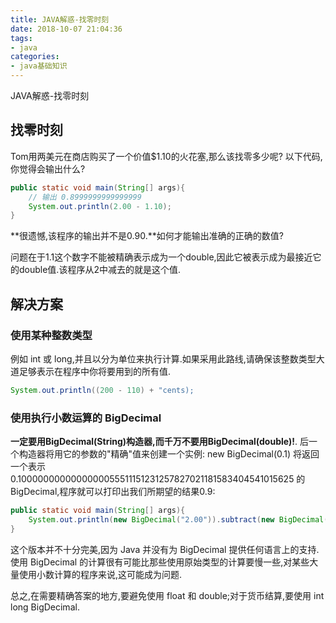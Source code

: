 ```yaml
---
title: JAVA解惑-找零时刻
date: 2018-10-07 21:04:36
tags: 
- java
categories: 
- java基础知识
---
```


JAVA解惑-找零时刻

<!-- more -->

## 找零时刻

Tom用两美元在商店购买了一个价值$1.10的火花塞,那么该找零多少呢?
以下代码,你觉得会输出什么?

```java
public static void main(String[] args){
    // 输出 0.8999999999999999
    System.out.println(2.00 - 1.10);
}
```

**很遗憾,该程序的输出并不是0.90.**如何才能输出准确的正确的数值?

问题在于1.1这个数字不能被精确表示成为一个double,因此它被表示成为最接近它的double值.该程序从2中减去的就是这个值.

## 解决方案

### 使用某种整数类型

例如 int 或 long,并且以分为单位来执行计算.如果采用此路线,请确保该整数类型大道足够表示在程序中你将要用到的所有值.

```java
System.out.println((200 - 110) + "cents);
```

### 使用执行小数运算的 BigDecimal

**一定要用BigDecimal(String)构造器,而千万不要用BigDecimal(double)!**.
后一个构造器将用它的参数的"精确"值来创建一个实例: new BigDecimal(0.1) 将返回一个表示 0.1000000000000000055511151231257827021181583404541015625 的 BigDecimal,程序就可以打印出我们所期望的结果0.9:

```java
public static void main(String[] args){
    System.out.println(new BigDecimal("2.00")).subtract(new BigDecimal("1.10"));
}
```

这个版本并不十分完美,因为 Java 并没有为 BigDecimal 提供任何语言上的支持.使用 BigDecimal 的计算很有可能比那些使用原始类型的计算要慢一些,对某些大量使用小数计算的程序来说,这可能成为问题.

总之,在需要精确答案的地方,要避免使用 float 和 double;对于货币结算,要使用 int long BigDecimal.